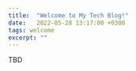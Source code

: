 ```yaml
---
title:  "Welcome to My Tech Blog!"
date:   2022-05-28 13:17:00 +0300
tags: welcome
excerpt: ""
---
```


TBD
